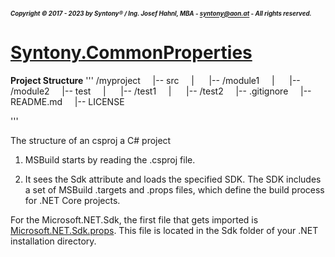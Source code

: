 ##### <sub><sub>Copyright &copy; 2017 - 2023 by Syntony&reg; / Ing. Josef Hahnl, MBA - syntony@aon.at - All rights reserved.</sub></sub>
# [Syntony.CommonProperties](./../README.md)

<a name="projectStructure"/>**Project Structure**
'''
/myproject
&nbsp;&nbsp;&nbsp;&nbsp;|-- src
&nbsp;&nbsp;&nbsp;&nbsp;|&nbsp;&nbsp;&nbsp;&nbsp;&nbsp;&nbsp;|-- /module1
&nbsp;&nbsp;&nbsp;&nbsp;|&nbsp;&nbsp;&nbsp;&nbsp;&nbsp;&nbsp;|-- /module2
&nbsp;&nbsp;&nbsp;&nbsp;|-- test
&nbsp;&nbsp;&nbsp;&nbsp;|&nbsp;&nbsp;&nbsp;&nbsp;&nbsp;&nbsp;|-- /test1
&nbsp;&nbsp;&nbsp;&nbsp;|&nbsp;&nbsp;&nbsp;&nbsp;&nbsp;&nbsp;|-- /test2
&nbsp;&nbsp;&nbsp;&nbsp;|-- .gitignore
&nbsp;&nbsp;&nbsp;&nbsp;|-- README.md
&nbsp;&nbsp;&nbsp;&nbsp;|-- LICENSE

'''

The structure of an csproj a C# project

1. MSBuild starts by reading the .csproj file.

2. It sees the Sdk attribute and loads the specified SDK. The SDK includes a set of MSBuild .targets and .props files, which define the build process for .NET Core projects.

For the Microsoft.NET.Sdk, the first file that gets imported is [Microsoft.NET.Sdk.props](https://github.com/dotnet/sdk/blob/main/src/Tasks/Microsoft.NET.Build.Tasks/targets/Microsoft.NET.Sdk.props). This file is located in the Sdk folder of your .NET installation directory.

